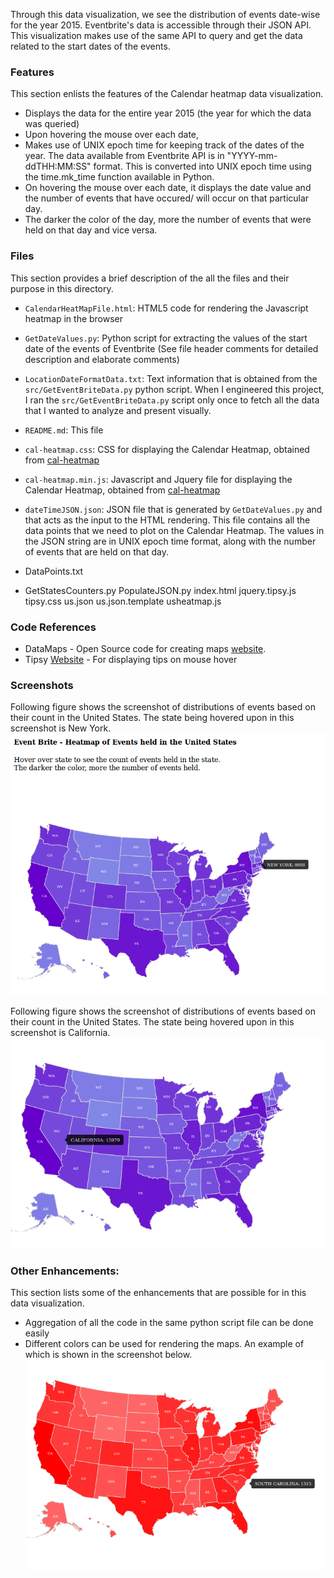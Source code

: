 Through this data visualization, we see the distribution of events date-wise for the year 2015. Eventbrite's data is accessible through their JSON API. This visualization makes use of the same API to query and get the data related to the start dates of the events. 

### Features
This section enlists the features of the Calendar heatmap data visualization. 
* Displays the data for the entire year 2015 (the year for which the data was queried)
* Upon hovering the mouse over each date, 
* Makes use of UNIX epoch time for keeping track of the dates of the year. The data available from Eventbrite API is in "YYYY-mm-ddTHH:MM:SS" format. This is converted into UNIX epoch time using the time.mk_time function available in Python.
* On hovering the mouse over each date, it displays the date value and the number of events that have occured/ will occur on that particular day.
* The darker the color of the day, more the number of events that were held on that day and vice versa.

### Files
This section provides a brief description of the all the files and their purpose in this directory. 
* `CalendarHeatMapFile.html`: HTML5 code for rendering the Javascript heatmap in the browser
* `GetDateValues.py`: Python script for extracting the values of the start date of the events of Eventbrite (See file header  comments for detailed description and elaborate comments)
* `LocationDateFormatData.txt`: Text information that is obtained from the `src/GetEventBriteData.py` python script. When I engineered this project, I ran the `src/GetEventBriteData.py` script only once to fetch all the data that I wanted to analyze and present visually. 
* `README.md`: This file
* `cal-heatmap.css`: CSS for displaying the Calendar Heatmap, obtained from [cal-heatmap](http://kamisama.github.io/cal-heatmap/)
* `cal-heatmap.min.js`: Javascript and Jquery file for displaying the Calendar Heatmap, obtained from [cal-heatmap](http://kamisama.github.io/cal-heatmap/)
* `dateTimeJSON.json`: JSON file that is generated by `GetDateValues.py` and that acts as the input to the HTML rendering. This file contains all the data points that we need to plot on the Calendar Heatmap. The values in the JSON string are in UNIX epoch time format, along with the number of events that are held on that day.

* DataPoints.txt
* GetStatesCounters.py
PopulateJSON.py
index.html
jquery.tipsy.js
tipsy.css
us.json
us.json.template
usheatmap.js


### Code References
* DataMaps - Open Source code for creating maps [website](http://datamaps.github.io/).  
* Tipsy [Website](http://bl.ocks.org/ilyabo/1373263) - For displaying tips on mouse hover

### Screenshots 
Following figure shows the screenshot of distributions of events based on their count in the United States. The state being hovered upon in this screenshot is New York. 
 ![My image](https://github.com/ashwintumma23/EventbriteDataVisualizations/blob/master/Images/D3Maps.png)
 
 Following figure shows the screenshot of distributions of events based on their count in the United States. The state being hovered upon in this screenshot is California. 
 ![My image](https://github.com/ashwintumma23/EventbriteDataVisualizations/blob/master/Images/D3California.png)
 
### Other Enhancements: 
 This section lists some of the enhancements that are possible for in this data visualization. 
 * Aggregation of all the code in the same python script file can be done easily
 * Different colors can be used for rendering the maps. An example of which is shown in the screenshot below.
![My image](https://github.com/ashwintumma23/EventbriteDataVisualizations/blob/master/Images/RedD3Map.png)
